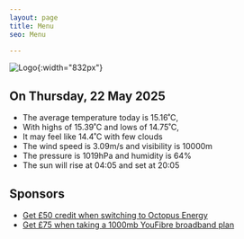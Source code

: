 ```yaml
---
layout: page
title: Menu
seo: Menu

---
```


![Logo](/images/logo.jpg){:width="832px"}

<!-- weather_marker starts -->
## On Thursday, 22 May 2025

- The average temperature today is 15.16˚C,
- With highs of 15.39˚C and lows of 14.75˚C,
- It may feel like 14.4˚C with few clouds
- The wind speed is 3.09m/s and visibility is 10000m
- The pressure is 1019hPa and humidity is 64%
- The sun will rise at 04:05 and set at 20:05

<!-- weather_marker ends -->

## Sponsors

- [Get £50 credit when switching to Octopus Energy](https://bit.ly/3oD1nnS)
- [Get £75 when taking a 1000mb YouFibre broadband plan](https://aklam.io/91zWhU?)
